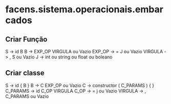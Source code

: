 # facens.sistema.operacionais.embarcados

## Criar Função

S -> id B
B -> EXP_OP VIRGULA ou Vazio
EXP_OP -> = J ou Vazio
VIRGULA -> , S ou Vazio
J -> int ou string ou float ou boleano

## Criar classe

S -> id { B }
B -> C EXP_OP ou Vazio
C -> constructor ( C_PARAMS ) { <instructions> }
C_PARAMS -> id C_OP VIRGULA
C_OP -> = j ou Vazio
VIRGULA -> , C_PARAMS ou Vazio

